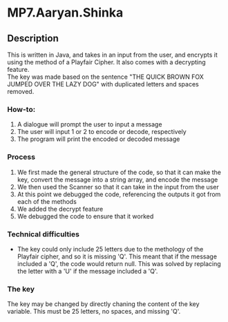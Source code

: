 # MP7.Aaryan.Shinka
## Description
This is written in Java, and takes in an input from the user, and encrypts it using the method of a Playfair Cipher.  It also comes with a 
decrypting feature.  
The key was made based on the sentence "THE QUICK BROWN FOX JUMPED OVER THE LAZY DOG" with duplicated letters and spaces removed.

### How-to:
1. A dialogue will prompt the user to input a message 
2. The user will input 1 or 2 to encode or decode, respectively
3. The program will print the encoded or decoded message

### Process
1. We first made the general structure of the code, so that it can make the key, convert the message into a string array, and encode the message
2. We then used the Scanner so that it can take in the input from the user
3. At this point we debugged the code, referencing the outputs it got from each of the methods
4. We added the decrypt feature
5. We debugged the code to ensure that it worked

### Technical difficulties
+ The key could only include 25 letters due to the methology of the Playfair cipher, and so it is missing 'Q'. This meant
that if the message included a 'Q', the code would return null. This was solved by replacing the letter with a 'U' if the message included a 'Q'.

### The key
 The key may be changed by directly chaning the content of the key variable.  This must be 25 letters, no spaces, and missing 'Q'.
